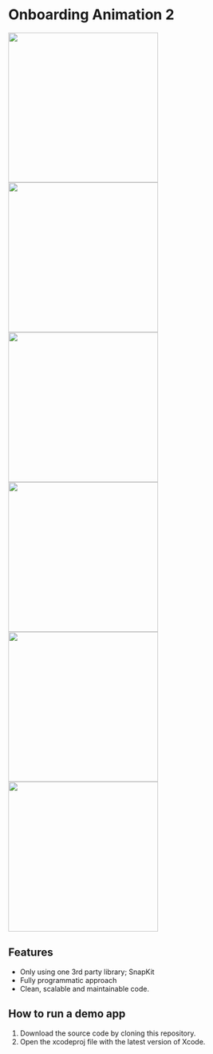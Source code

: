 # Onboarding Animation 2

<div>
    <img src="https://user-images.githubusercontent.com/50784573/110582762-0307c480-81b0-11eb-917b-dac7ee11bb80.gif" height=300/>
    <img src="https://user-images.githubusercontent.com/50784573/110582780-0e5af000-81b0-11eb-916c-55bbd6cd2972.png" height=300/>
    <img src="https://user-images.githubusercontent.com/50784573/110582784-0ef38680-81b0-11eb-8b2a-80375e2ee55e.png" height=300/>
    <img src="https://user-images.githubusercontent.com/50784573/110582787-1024b380-81b0-11eb-9280-c215582795aa.png" height=300/>
    <img src="https://user-images.githubusercontent.com/50784573/110582790-10bd4a00-81b0-11eb-8833-bc96b24e2127.png" height=300/>
    <img src="https://user-images.githubusercontent.com/50784573/110582792-1155e080-81b0-11eb-9a33-e29c6e74b996.png" height=300/>
</div>

## Features

- Only using one 3rd party library; SnapKit
- Fully programmatic approach
- Clean, scalable and maintainable code.

## How to run a demo app

1. Download the source code by cloning this repository.
2. Open the xcodeproj file with the latest version of Xcode.